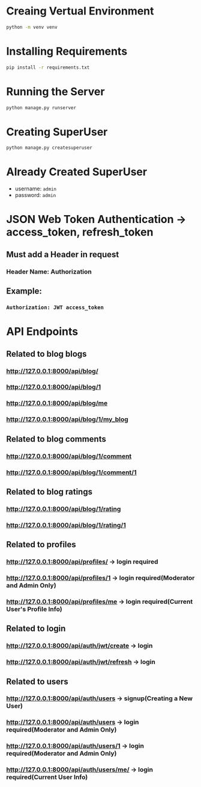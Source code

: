 # Creaing Vertual Environment
```bash
python -m venv venv
```

# Installing Requirements
```bash
pip install -r requirements.txt
```

# Running the Server
```bash
python manage.py runserver
```

# Creating SuperUser
```bash
python manage.py createsuperuser
```

# Already Created SuperUser
- username: `admin`
- password: `admin`

# JSON Web Token Authentication -> access_token, refresh_token
## Must add a Header in request
###  Header Name: Authorization
## Example:
### `Authorization: JWT access_token`

# API Endpoints
## Related to blog blogs
### http://127.0.0.1:8000/api/blog/
### http://127.0.0.1:8000/api/blog/1
### http://127.0.0.1:8000/api/blog/me
### http://127.0.0.1:8000/api/blog/1/my_blog
## Related to blog comments
### http://127.0.0.1:8000/api/blog/1/comment
### http://127.0.0.1:8000/api/blog/1/comment/1
## Related to blog ratings
### http://127.0.0.1:8000/api/blog/1/rating
### http://127.0.0.1:8000/api/blog/1/rating/1
## Related to profiles
### http://127.0.0.1:8000/api/profiles/  -> login required
### http://127.0.0.1:8000/api/profiles/1  -> login required(Moderator and Admin Only)
### http://127.0.0.1:8000/api/profiles/me  -> login required(Current User's Profile Info)
## Related to login
### http://127.0.0.1:8000/api/auth/jwt/create -> login
### http://127.0.0.1:8000/api/auth/jwt/refresh -> login
## Related to users
### http://127.0.0.1:8000/api/auth/users -> signup(Creating a New User)
### http://127.0.0.1:8000/api/auth/users -> login required(Moderator and Admin Only)
### http://127.0.0.1:8000/api/auth/users/1 -> login required(Moderator and Admin Only)
### http://127.0.0.1:8000/api/auth/users/me/ -> login required(Current User Info)